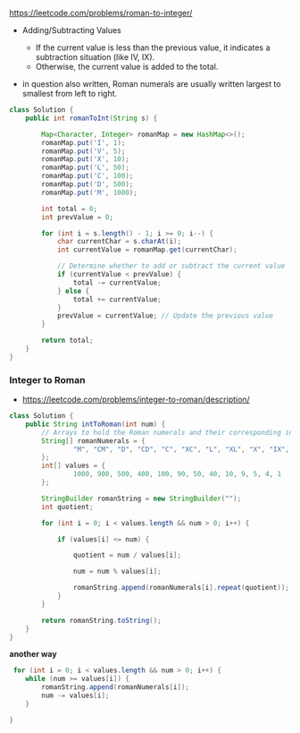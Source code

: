 https://leetcode.com/problems/roman-to-integer/

* Adding/Subtracting Values
  - If the current value is less than the previous value, it indicates a subtraction situation (like IV, IX).
  - Otherwise, the current value is added to the total.

* in question also written, Roman numerals are usually written largest to smallest from left to right.

```java
class Solution {
    public int romanToInt(String s) {

        Map<Character, Integer> romanMap = new HashMap<>();
        romanMap.put('I', 1);
        romanMap.put('V', 5);
        romanMap.put('X', 10);
        romanMap.put('L', 50);
        romanMap.put('C', 100);
        romanMap.put('D', 500);
        romanMap.put('M', 1000);

        int total = 0;
        int prevValue = 0;

        for (int i = s.length() - 1; i >= 0; i--) {
            char currentChar = s.charAt(i);
            int currentValue = romanMap.get(currentChar);

            // Determine whether to add or subtract the current value
            if (currentValue < prevValue) {
                total -= currentValue;
            } else {
                total += currentValue;
            }
            prevValue = currentValue; // Update the previous value
        }

        return total;
    }
}
```

### Integer to Roman

* https://leetcode.com/problems/integer-to-roman/description/

```java
class Solution {
    public String intToRoman(int num) {
        // Arrays to hold the Roman numerals and their corresponding integer values
        String[] romanNumerals = {
                "M", "CM", "D", "CD", "C", "XC", "L", "XL", "X", "IX", "V", "IV", "I"
        };
        int[] values = {
                1000, 900, 500, 400, 100, 90, 50, 40, 10, 9, 5, 4, 1
        };

        StringBuilder romanString = new StringBuilder("");
        int quotient;

        for (int i = 0; i < values.length && num > 0; i++) {

            if (values[i] <= num) {

                quotient = num / values[i];

                num = num % values[i];

                romanString.append(romanNumerals[i].repeat(quotient));
            }
        }

        return romanString.toString();
    }
}
```

**another way**

```java
 for (int i = 0; i < values.length && num > 0; i++) {
    while (num >= values[i]) {
        romanString.append(romanNumerals[i]);
        num -= values[i];
    }

}
```